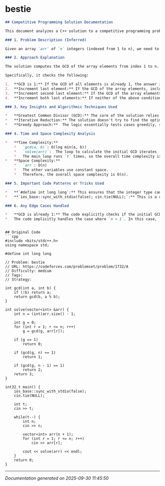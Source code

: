 # bestie

```markdown
## Competitive Programming Solution Documentation

This document analyzes a C++ solution to a competitive programming problem, identified by the URL: [https://codeforces.com/problemset/problem/1732/A](https://codeforces.com/problemset/problem/1732/A). The problem is named "bestie" and has a medium difficulty rating.

### 1. Problem Description (Inferred)

Given an array `arr` of `n` integers (indexed from 1 to n), we need to determine the minimum number of operations to make the greatest common divisor (GCD) of the elements `arr[1]`, `arr[2]`, ..., `arr[n]` equal to 1.  The allowed operation is to increment a single element `arr[i]` by 1, where `1 <= i <= n`. We are given `t` test cases.

### 2. Approach Explanation

The solution computes the GCD of the array elements from index 1 to n. If the GCD is already 1, no operations are needed. Otherwise, the solution attempts to reduce the GCD to 1 using at most three increment operations.  The strategy revolves around strategically incrementing the last few elements to potentially make the overall GCD equal to 1.

Specifically, it checks the following:

1.  **GCD is 1:** If the GCD of all elements is already 1, the answer is 0.
2.  **Increment last element:** If the GCD of the array elements, including `n`, is 1, then incrementing `arr[n]` will make the GCD 1. The answer is 1.
3.  **Increment second last element:** If the GCD of the array elements, including `n-1`, is 1, then incrementing `arr[n-1]` will make the GCD 1. The answer is 2.
4.  **Increment both last elements:** If neither of the above conditions is met, incrementing both `arr[n]` and `arr[n-1]` cannot guarantee GCD = 1. However, as we only have up to 3 moves to use, the GCD of all elements *must* be 1 when we apply moves on the last two elements of the array. If GCD(g, n) != 1 and GCD(g, n-1) != 1, incrementing arr[n-1] and arr[n] leads to GCD(g,n-1) == 1 and GCD(g,n) == 1. Thus, we increment n-1 and n and we can say for sure the GCD will be 1. The answer is 3.

### 3. Key Insights and Algorithmic Techniques Used

*   **Greatest Common Divisor (GCD):** The core of the solution relies on efficiently computing the GCD. The Euclidean algorithm (`gcd(a, b)`) is used for this purpose.
*   **Iterative Reduction:** The solution doesn't try to find the optimal elements to increment. Instead, it focuses on incrementing the last few elements and checking if the GCD becomes 1.  This is based on the observation that modifying the last elements has the most immediate impact on changing the GCD.
*   **Greedy Approach:**  The logic essentially tests cases greedily, starting with the fewest possible increment operations (1) and increasing the number of operations until GCD becomes 1 or the maximum allowed operations (3) are reached.

### 4. Time and Space Complexity Analysis

*   **Time Complexity:**
    *   `gcd(a, b)`: O(log min(a, b))
    *   `solve(arr)`:  The loop to calculate the initial GCD iterates `n` times, with each `gcd` call taking O(log min(a, b)). The following `gcd` calls are O(log min(a, b)). The dominant factor is the loop in `solve` function. Therefore the complexity is `O(n log(max_arr))`.
    *   The main loop runs `t` times, so the overall time complexity is `O(t * n * log(max_arr))`, where `max_arr` is the maximum value in the array.
*   **Space Complexity:**
    *   `arr`: O(n)
    *   The other variables use constant space.
    *   Therefore, the overall space complexity is O(n).

### 5. Important Code Patterns or Tricks Used

*   **`#define int long long`:** This ensures that the integer type can handle larger numbers, preventing potential integer overflow issues, which is very important in competitive programming.
*   **`ios_base::sync_with_stdio(false); cin.tie(NULL);`:** This is a common optimization technique in C++ to speed up input/output by disabling synchronization between the C and C++ standard streams.

### 6. Any Edge Cases Handled

*   **GCD is already 1:** The code explicitly checks if the initial GCD is 1 and returns 0 in that case, which is a crucial edge case.
*   The code implicitly handles the case where `n = 1`. In this case, `gcd(arr[1],1)` will be called.

```
```

## Original Code
```cpp
#include <bits/stdc++.h>
using namespace std;

#define int long long

// Problem: bestie
// URL: https://codeforces.com/problemset/problem/1732/A
// Difficulty: medium
// Tags: 
// Strategy: 

int gcd(int a, int b) {
    if (!b) return a;
    return gcd(b, a % b);
}

int solve(vector<int> &arr) {
    int n = (int)arr.size() - 1;

    int g = 0;
    for (int r = 1; r <= n; r++)
        g = gcd(g, arr[r]);

    if (g == 1)
        return 0;

    if (gcd(g, n) == 1)
        return 1;

    if (gcd(g, n - 1) == 1)
        return 2;
    return 3; 
}

int32_t main() {
    ios_base::sync_with_stdio(false);
    cin.tie(NULL);
    
    int t;
    cin >> t;

    while(t--) {
        int n;
        cin >> n;

        vector<int> arr(n + 1);
        for (int r = 1; r <= n; r++)
            cin >> arr[r];

        cout << solve(arr) << endl;
    }    
    return 0;
}
```

---
*Documentation generated on 2025-09-30 11:45:50*
